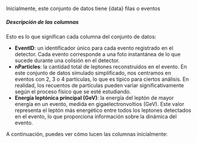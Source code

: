 Inicialmente, este conjunto de datos tiene {data} filas o eventos

##### Descripción de las columnas
Esto es lo que significan cada columna del conjunto de datos:
- **EventID**: un identificador único para cada evento registrado en el detector. Cada evento corresponde a una foto instantánea de lo que sucede durante una colisión en el detector.
- **nParticles**: la cantidad total de leptones reconstruidos en el evento. En este conjunto de datos simulado simplificado, nos centramos en eventos con 2, 3 o 4 partículas, lo que es típico para ciertos análisis. En realidad, los recuentos de partículas pueden variar significativamente según el proceso físico que se esté estudiando.
- **Energía leptónica principal (GeV)**: la energía del leptón de mayor energía en un evento, medida en gigaelectronvoltios (GeV). Este valor representa el leptón más energético entre todos los leptones detectados en el evento, lo que proporciona información sobre la dinámica del evento.

A continuación, puedes ver cómo lucen las columnas inicialmente: